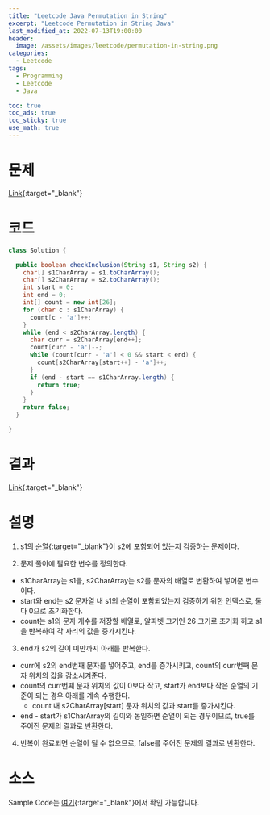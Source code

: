 ```yaml
---
title: "Leetcode Java Permutation in String"
excerpt: "Leetcode Permutation in String Java"
last_modified_at: 2022-07-13T19:00:00
header:
  image: /assets/images/leetcode/permutation-in-string.png
categories:
  - Leetcode
tags:
  - Programming
  - Leetcode
  - Java

toc: true
toc_ads: true
toc_sticky: true
use_math: true
---
```

# 문제
[Link](https://leetcode.com/problems/permutation-in-string/){:target="_blank"}

# 코드
```java
class Solution {

  public boolean checkInclusion(String s1, String s2) {
    char[] s1CharArray = s1.toCharArray();
    char[] s2CharArray = s2.toCharArray();
    int start = 0;
    int end = 0;
    int[] count = new int[26];
    for (char c : s1CharArray) {
      count[c - 'a']++;
    }
    while (end < s2CharArray.length) {
      char curr = s2CharArray[end++];
      count[curr - 'a']--;
      while (count[curr - 'a'] < 0 && start < end) {
        count[s2CharArray[start++] - 'a']++;
      }
      if (end - start == s1CharArray.length) {
        return true;
      }
    }
    return false;
  }

}
```

# 결과
[Link](https://leetcode.com/submissions/detail/745963928/){:target="_blank"}

# 설명
1. s1의 [순열](https://en.wikipedia.org/wiki/Permutation){:target="_blank"}이 s2에 포함되어 있는지 검증하는 문제이다.

2. 문제 풀이에 필요한 변수를 정의한다.
- s1CharArray는 s1을, s2CharArray는 s2를 문자의 배열로 변환하여 넣어준 변수이다.
- start와 end는 s2 문자열 내 s1의 순열이 포함되었는지 검증하기 위한 인덱스로, 둘 다 0으로 초기화한다.
- count는 s1의 문자 개수를 저장할 배열로, 알파벳 크기인 26 크기로 초기화 하고 s1을 반복하여 각 자리의 값을 증가시킨다.

3. end가 s2의 길이 미만까지 아래를 반복한다.
- curr에 s2의 end번째 문자를 넣어주고, end를 증가시키고, count의 curr번째 문자 위치의 값을 감소시켜준다.
- count의 curr번쨰 문자 위치의 값이 0보다 작고, start가 end보다 작은 순열의 기준이 되는 경우 아래를 계속 수행한다.
  - count 내 s2CharArray[start] 문자 위치의 값과 start를 증가시킨다.
- end - start가 s1CharArray의 길이와 동일하면 순열이 되는 경우이므로, true를 주어진 문제의 결과로 반환한다.

4. 반복이 완료되면 순열이 될 수 없으므로, false를 주어진 문제의 결과로 반환한다.

# 소스
Sample Code는 [여기](https://github.com/GracefulSoul/leetcode/blob/master/src/main/java/gracefulsoul/problems/PermutationInString.java){:target="_blank"}에서 확인 가능합니다.